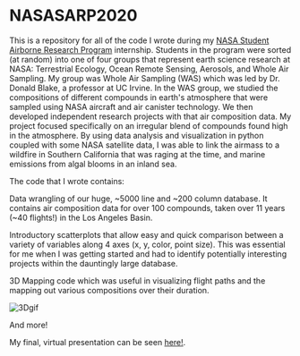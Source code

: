# NASASARP2020
This is a repository for all of the code I wrote during my [NASA Student Airborne Research Program](https://www.nasa.gov/centers/ames/earthscience/programs/airbornescience/studentairborneresearchprogram) internship.
Students in the program were sorted (at random) into one of four groups that represent earth science research at NASA: Terrestrial Ecology, Ocean Remote Sensing,
Aerosols, and Whole Air Sampling. My group was Whole Air Sampling (WAS) which was led by Dr. Donald Blake, a professor at UC Irvine. In the WAS group, we studied 
the compositions of different compounds in earth's atmosphere that were sampled using NASA aircraft and air canister technology. We then developed independent 
research projects with that air composition data. My project focused specifically on an irregular blend of compounds found high in the atmosphere. 
By using data analysis and visualization in python coupled with some NASA satellite data, I was able to link the airmass to a wildfire in Southern California that
was raging at the time, and marine emissions from algal blooms in an inland sea. 

The code that I wrote contains:

Data wrangling of our huge, ~5000 line and ~200 column database. It contains air composition data for over 100 compounds, taken over 11 years (~40 flights!) in 
the Los Angeles Basin.

Introductory scatterplots that allow easy and quick comparison between a variety of variables along 4 axes (x, y, color, point size). This was essential for me
when I was getting started and had to identify potentially interesting projects within the dauntingly large database.

3D Mapping code which was useful in visualizing flight paths and the mapping out various compositions over their duration.

![3Dgif](CHBr3_2015.gif)

And more!

My final, virtual presentation can be seen [here!](https://www.youtube.com/watch?v=pfS3BfdLpR0&feature=youtu.be).
